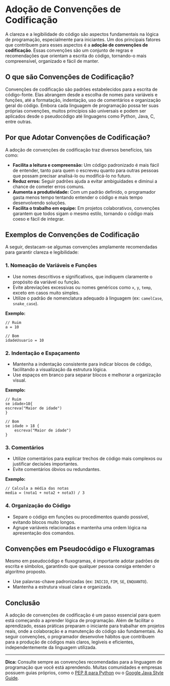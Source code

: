 
# Adoção de Convenções de Codificação

A clareza e a legibilidade do código são aspectos fundamentais na lógica de programação, especialmente para iniciantes. Um dos principais fatores que contribuem para esses aspectos é a **adoção de convenções de codificação**. Essas convenções são um conjunto de regras e recomendações que orientam a escrita do código, tornando-o mais compreensível, organizado e fácil de manter.

## O que são Convenções de Codificação?

Convenções de codificação são padrões estabelecidos para a escrita de código-fonte. Elas abrangem desde a escolha de nomes para variáveis e funções, até a formatação, indentação, uso de comentários e organização geral do código. Embora cada linguagem de programação possa ter suas próprias convenções, muitos princípios são universais e podem ser aplicados desde o pseudocódigo até linguagens como Python, Java, C, entre outras.

## Por que Adotar Convenções de Codificação?

A adoção de convenções de codificação traz diversos benefícios, tais como:

- **Facilita a leitura e compreensão:** Um código padronizado é mais fácil de entender, tanto para quem o escreveu quanto para outras pessoas que possam precisar analisá-lo ou modificá-lo no futuro.
- **Reduz erros:** Seguir padrões ajuda a evitar ambiguidades e diminui a chance de cometer erros comuns.
- **Aumenta a produtividade:** Com um padrão definido, o programador gasta menos tempo tentando entender o código e mais tempo desenvolvendo soluções.
- **Facilita o trabalho em equipe:** Em projetos colaborativos, convenções garantem que todos sigam o mesmo estilo, tornando o código mais coeso e fácil de integrar.

## Exemplos de Convenções de Codificação

A seguir, destacam-se algumas convenções amplamente recomendadas para garantir clareza e legibilidade:

### 1. Nomeação de Variáveis e Funções

- Use nomes descritivos e significativos, que indiquem claramente o propósito da variável ou função.
- Evite abreviações excessivas ou nomes genéricos como `x`, `y`, `temp`, exceto em casos muito simples.
- Utilize o padrão de nomenclatura adequado à linguagem (ex: `camelCase`, `snake_case`).

**Exemplo:**
```pseudocode
// Ruim
a = 10

// Bom
idadeUsuario = 10
```

### 2. Indentação e Espaçamento

- Mantenha a indentação consistente para indicar blocos de código, facilitando a visualização da estrutura lógica.
- Use espaços em branco para separar blocos e melhorar a organização visual.

**Exemplo:**
```pseudocode
// Ruim
se idade>18{
escreva("Maior de idade")
}

// Bom
se idade > 18 {
    escreva("Maior de idade")
}
```

### 3. Comentários

- Utilize comentários para explicar trechos de código mais complexos ou justificar decisões importantes.
- Evite comentários óbvios ou redundantes.

**Exemplo:**
```pseudocode
// Calcula a média das notas
media = (nota1 + nota2 + nota3) / 3
```

### 4. Organização do Código

- Separe o código em funções ou procedimentos quando possível, evitando blocos muito longos.
- Agrupe variáveis relacionadas e mantenha uma ordem lógica na apresentação dos comandos.

## Convenções em Pseudocódigo e Fluxogramas

Mesmo em pseudocódigo e fluxogramas, é importante adotar padrões de escrita e símbolos, garantindo que qualquer pessoa consiga entender o algoritmo proposto.

- Use palavras-chave padronizadas (ex: `INICIO`, `FIM`, `SE`, `ENQUANTO`).
- Mantenha a estrutura visual clara e organizada.

## Conclusão

A adoção de convenções de codificação é um passo essencial para quem está começando a aprender lógica de programação. Além de facilitar o aprendizado, essas práticas preparam o iniciante para trabalhar em projetos reais, onde a colaboração e a manutenção do código são fundamentais. Ao seguir convenções, o programador desenvolve hábitos que contribuem para a produção de códigos mais claros, legíveis e eficientes, independentemente da linguagem utilizada.

---
**Dica:** Consulte sempre as convenções recomendadas para a linguagem de programação que você está aprendendo. Muitas comunidades e empresas possuem guias próprios, como o [PEP 8 para Python](https://peps.python.org/pep-0008/) ou o [Google Java Style Guide](https://google.github.io/styleguide/javaguide.html).
```
